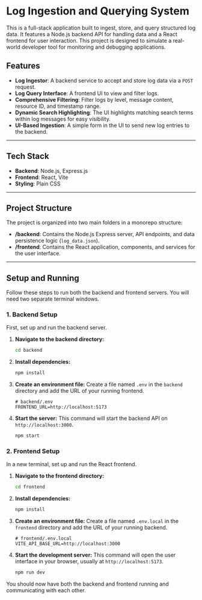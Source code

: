 # Log Ingestion and Querying System

This is a full-stack application built to ingest, store, and query structured log data. It features a Node.js backend API for handling data and a React frontend for user interaction. This project is designed to simulate a real-world developer tool for monitoring and debugging applications.

## Features

* **Log Ingestor**: A backend service to accept and store log data via a `POST` request.
* **Log Query Interface**: A frontend UI to view and filter logs.
* **Comprehensive Filtering**: Filter logs by level, message content, resource ID, and timestamp range.
* **Dynamic Search Highlighting**: The UI highlights matching search terms within log messages for easy visibility.
* **UI-Based Ingestion**: A simple form in the UI to send new log entries to the backend.

---

## Tech Stack

* **Backend**: Node.js, Express.js
* **Frontend**: React, Vite
* **Styling**: Plain CSS

---

## Project Structure

The project is organized into two main folders in a monorepo structure:

* **/backend**: Contains the Node.js Express server, API endpoints, and data persistence logic (`log_data.json`).
* **/frontend**: Contains the React application, components, and services for the user interface.

---

## Setup and Running

Follow these steps to run both the backend and frontend servers. You will need two separate terminal windows.

### 1. Backend Setup

First, set up and run the backend server.

1.  **Navigate to the backend directory:**
    ```bash
    cd backend
    ```

2.  **Install dependencies:**
    ```bash
    npm install
    ```

3.  **Create an environment file:**
    Create a file named `.env` in the `backend` directory and add the URL of your running frontend.
    ```
    # backend/.env
    FRONTEND_URL=http://localhost:5173
    ```

4.  **Start the server:**
    This command will start the backend API on `http://localhost:3000`.
    ```bash
    npm start
    ```

### 2. Frontend Setup

In a new terminal, set up and run the React frontend.

1.  **Navigate to the frontend directory:**
    ```bash
    cd frontend
    ```

2.  **Install dependencies:**
    ```bash
    npm install
    ```

3.  **Create an environment file:**
    Create a file named `.env.local` in the `frontend` directory and add the URL of your running backend.
    ```
    # frontend/.env.local
    VITE_API_BASE_URL=http://localhost:3000
    ```

4.  **Start the development server:**
    This command will open the user interface in your browser, usually at `http://localhost:5173`.
    ```bash
    npm run dev
    ```

You should now have both the backend and frontend running and communicating with each other.